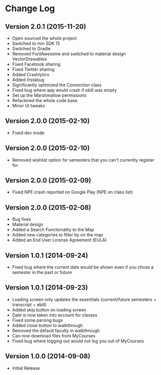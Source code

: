# Change Log

## Version 2.0.1 (2015-11-20)
* Open sourced the whole project
* Switched to min SDK 15
* Switched to Gradle
* Removed FontAwesome and switched to material design VectorDrawables
* Fixed Facebook sharing
* Fixed Twitter sharing
* Added Crashlytics
* Added Instabug
* Significantly optimized the Connection class 
* Fixed bug where app would crash if ebill was empty
* Set up the Marshmallow permissions
* Refactored the whole code base
* Minor UI tweaks

## Version 2.0.0 (2015-02-10)
* Fixed dev mode

## Version 2.0.0 (2015-02-10)
* Removed wishlist option for semesters that you can't currently register for

## Version 2.0.0 (2015-02-09)
* Fixed NPE crash reported on Google Play (NPE on class list)

## Version 2.0.0 (2015-02-08)
* Bug fixes
* Material design
* Added a Search Functionality to the Map
* Added new categories to filter by on the map
* Added an End User License Agreement (EULA)

## Version 1.0.1 (2014-09-24)
* Fixed bug where the current date would be shown even if you chose a semester in the past or future

## Version 1.0.1 (2014-09-23)
* Loading screen only updates the essentials (current/future semesters + transcript + ebill)
* Added skip button on loading screen
* Date is now taken into account for classes
* Fixed some parsing bugs
* Added close button to walkthrough
* Removed the default faculty in walkthrough
* Can now download files from MyCourses
* Fixed bug where logging out would not log you out of MyCourses

## Version 1.0.0 (2014-09-08)
* Initial Release
